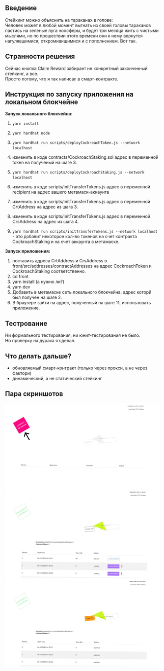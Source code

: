 ## Введение
Стейкинг можно объяснить на тараканах в голове:  
Человек может в любой момент выгнать из своей головы тараканов пастись на зеленые луга ноосферы, и будет три месяца жить с чистыми мыслями, но по прошествии этого времени они к нему вернутся нагулявшимися, откромивишимися и с пополнением. Вот так.


## Странности решения

Сейчас кнопка Claim Reward забирает не конкретный законченный стейкинг, а все.  
Просто потому, что я так написал в смарт-контракте. 


## Инструкция по запуску приложения на локальном блокчейне

**Запуск локального блокчейна:**
1. `yarn install`
2. `yarn hardhat node`
3. `yarn hardhat run scripts/deployCockroachToken.js --network localhost`
  
4. изменить в коде contracts/CockroachStaking.sol адрес в переменной token на полученый на шаге 3.
5. `yarn hardhat run scripts/deployCockroachStaking.js --network localhost`
  
6. изменить в коде scripts/initTransferTokens.js адрес в переменной recipient на адрес вашего метамаск-аккаунта
7. изменить в коде scripts/initTransferTokens.js адрес в переменной CrtAddress на адрес из шага 3.
8. изменить в коде scripts/initTransferTokens.js адрес в переменной CrsAddress на адрес из шага 4.
  
9. `yarn hardhat run scripts/initTransferTokens.js --network localhost` - это добавит некоторое кол-во токенов на счет контракта CockroachStaking и на счет аккаунта в метамаске. 
  
**Запуск приложения:**
1. поставить адреса CrtAddress и CrsAddress в front/src/addresses/contractAddresses на адрес CockroachToken и CockroachStaking соответственно.
2. cd front
3. yarn install (а нужно ли?)
4. yarn dev
5. Добавить в метамаске сеть локального блокчейна, адрес которй был получен на шаге 2.
6. В браузере зайти на адрес, полученный на шаге 11, использовать приложение.


## Тестрование

Ни формального тестирования, ни юнит-тестирования не было.  
Но проверку на дурака я сделал.


## Что делать дальше?
* обновляемый смарт-контракт (только через прокси, а не через фактори)
* динамический, а не статический стейкинг


## Пара скриншотов

![1](./screenshots/1.jpg)
![2](./screenshots/2.jpg)
![3](./screenshots/3.jpg)